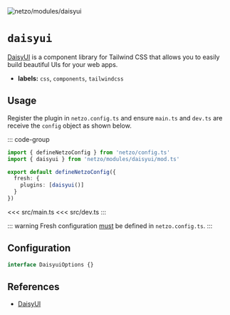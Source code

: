 <img src="https://raw.githubusercontent.com/netzo/netzo/main/assets/modules/daisyui.svg" alt="netzo/modules/daisyui" class="mb-5 w-75px">

# `daisyui`

[DaisyUI](https://daisyui.com) is a component library for Tailwind CSS that allows you to easily build beautiful UIs for your web apps.

- **labels:** `css`, `components`, `tailwindcss`

## Usage

Register the plugin in `netzo.config.ts` and ensure `main.ts` and `dev.ts` are receive the `config` object as shown below.

::: code-group
```ts [netzo.config.ts]
import { defineNetzoConfig } from 'netzo/config.ts'
import { daisyui } from 'netzo/modules/daisyui/mod.ts'

export default defineNetzoConfig({
  fresh: {
    plugins: [daisyui()]
  }
})
```
<<< src/main.ts
<<< src/dev.ts
:::

::: warning Fresh configuration [must](https://fresh.deno.dev/docs/concepts/ahead-of-time-builds#migrating-existing-projects-with-plugins) be defined in `netzo.config.ts`.
:::

## Configuration

```ts
interface DaisyuiOptions {}
```

## References

- [DaisyUI](https://daisyui.com/)
